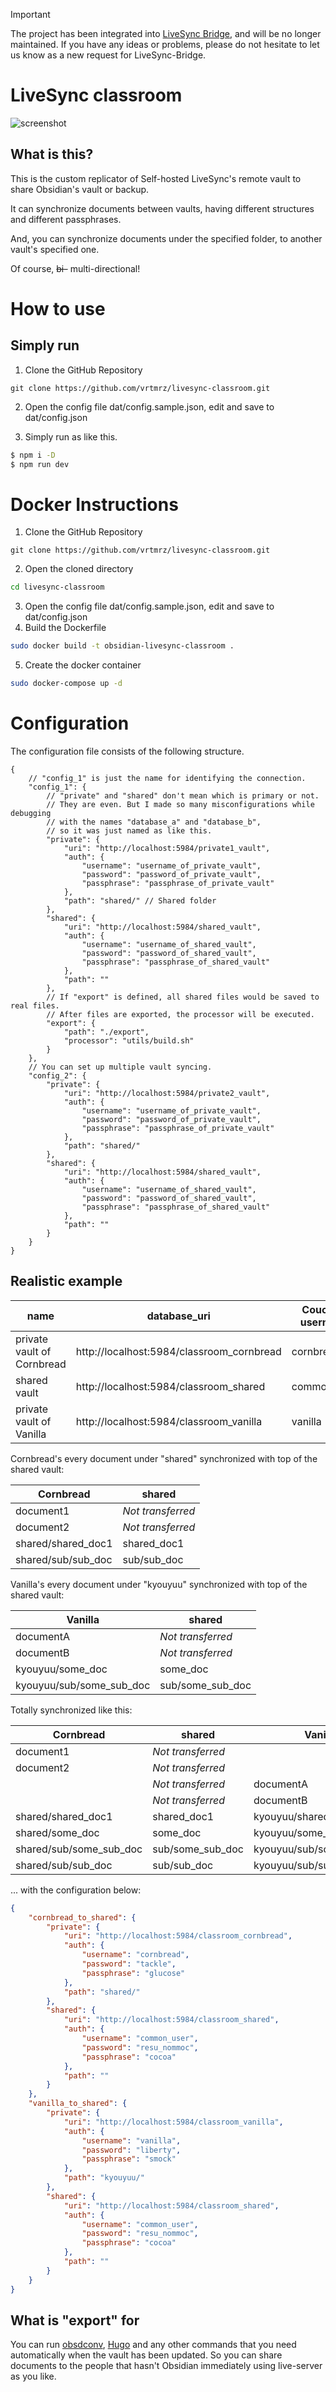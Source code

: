 > [!IMPORTANT]  
> The project has been integrated into [LiveSync Bridge](https://github.com/vrtmrz/livesync-bridge), and will be no longer maintained.
> If you have any ideas or problems, please do not hesitate to let us know as a new request for LiveSync-Bridge.

# LiveSync classroom
![screenshot](./images/livesync-classroom-capture.gif)

## What is this?

This is the custom replicator of Self-hosted LiveSync's remote vault to share Obsidian's vault or backup.

It can synchronize documents between vaults,
having different structures and different passphrases.

And, you can synchronize documents under the specified folder,
to another vault's specified one.

Of course, ~~bi-~~ multi-directional!

# How to use
## Simply run

1. Clone the GitHub Repository
```git
git clone https://github.com/vrtmrz/livesync-classroom.git
```
2. Open the config file dat/config.sample.json, edit and save to dat/config.json

3. Simply run as like this.
```bash
$ npm i -D
$ npm run dev
```

# Docker Instructions

1. Clone the GitHub Repository
```git
git clone https://github.com/vrtmrz/livesync-classroom.git
```
2. Open the cloned directory
```bash
cd livesync-classroom
```
3. Open the config file dat/config.sample.json, edit and save to dat/config.json
4. Build the Dockerfile
```bash
sudo docker build -t obsidian-livesync-classroom .
```
5. Create the docker container
```bash
sudo docker-compose up -d
```
# Configuration

The configuration file consists of the following structure.

```jsonc
{
    // "config_1" is just the name for identifying the connection.
    "config_1": {
        // "private" and "shared" don't mean which is primary or not.
        // They are even. But I made so many misconfigurations while debugging
        // with the names "database_a" and "database_b",
        // so it was just named as like this.
        "private": { 
            "uri": "http://localhost:5984/private1_vault",
            "auth": {
                "username": "username_of_private_vault",
                "password": "password_of_private_vault",
                "passphrase": "passphrase_of_private_vault"
            },
            "path": "shared/" // Shared folder
        },
        "shared": {
            "uri": "http://localhost:5984/shared_vault",
            "auth": {
                "username": "username_of_shared_vault",
                "password": "password_of_shared_vault",
                "passphrase": "passphrase_of_shared_vault"
            },
            "path": ""
        },
        // If "export" is defined, all shared files would be saved to real files.
        // After files are exported, the processor will be executed.
        "export": {
            "path": "./export",
            "processor": "utils/build.sh"
        }
    },
    // You can set up multiple vault syncing.
    "config_2": {
        "private": {
            "uri": "http://localhost:5984/private2_vault",
            "auth": {
                "username": "username_of_private_vault",
                "password": "password_of_private_vault",
                "passphrase": "passphrase_of_private_vault"
            },
            "path": "shared/"
        },
        "shared": {
            "uri": "http://localhost:5984/shared_vault",
            "auth": {
                "username": "username_of_shared_vault",
                "password": "password_of_shared_vault",
                "passphrase": "passphrase_of_shared_vault"
            },
            "path": ""
        }
    }
}
```
## Realistic example

| name                       | database_uri                              | CouchDB username | CouchDB password | vault E2EE passphrase | sharing path |
| -------------------------- | ----------------------------------------- | ---------------- | ---------------- | --------------------- | ------------ |
| private vault of Cornbread | http://localhost:5984/classroom_cornbread | cornbread        | tackle           | glucose               | shared/      |
| shared vault               | http://localhost:5984/classroom_shared    | common_user      | resu_nommoc      | cocoa                 |              |
| private vault of Vanilla   | http://localhost:5984/classroom_vanilla   | vanilla          | liberty          | smock                 | kyouyuu/     |

Cornbread's every document under "shared" synchronized with top of the shared vault:

| Cornbread          | shared            |
| ------------------ | ----------------- |
| document1          | *Not transferred* |
| document2          | *Not transferred* |
| shared/shared_doc1 | shared_doc1       |
| shared/sub/sub_doc | sub/sub_doc       |

Vanilla's every document under "kyouyuu" synchronized with top of the shared vault:

| Vanilla                  | shared            |
| ------------------------ | ----------------- |
| documentA                | *Not transferred* |
| documentB                | *Not transferred* |
| kyouyuu/some_doc         | some_doc          |
| kyouyuu/sub/some_sub_doc | sub/some_sub_doc  |

Totally synchronized like this:

| Cornbread               | shared            | Vanilla                  |
| ----------------------- | ----------------- | ------------------------ |
| document1               | *Not transferred* |                          |
| document2               | *Not transferred* |                          |
|                         | *Not transferred* | documentA                |
|                         | *Not transferred* | documentB                |
| shared/shared_doc1      | shared_doc1       | kyouyuu/shared_doc1      |
| shared/some_doc         | some_doc          | kyouyuu/some_doc         |
| shared/sub/some_sub_doc | sub/some_sub_doc  | kyouyuu/sub/some_sub_doc |
| shared/sub/sub_doc      | sub/sub_doc       | kyouyuu/sub/sub_doc      |

... with the configuration below:

```json
{
    "cornbread_to_shared": {
        "private": {
            "uri": "http://localhost:5984/classroom_cornbread",
            "auth": {
                "username": "cornbread",
                "password": "tackle",
                "passphrase": "glucose"
            },
            "path": "shared/"
        },
        "shared": {
            "uri": "http://localhost:5984/classroom_shared",
            "auth": {
                "username": "common_user",
                "password": "resu_nommoc",
                "passphrase": "cocoa"
            },
            "path": ""
        }
    },
    "vanilla_to_shared": {
        "private": {
            "uri": "http://localhost:5984/classroom_vanilla",
            "auth": {
                "username": "vanilla",
                "password": "liberty",
                "passphrase": "smock"
            },
            "path": "kyouyuu/"
        },
        "shared": {
            "uri": "http://localhost:5984/classroom_shared",
            "auth": {
                "username": "common_user",
                "password": "resu_nommoc",
                "passphrase": "cocoa"
            },
            "path": ""
        }
    }
}
```

## What is "export" for

You can run [obsdconv](https://github.com/qawatake/obsdconv), [Hugo](https://github.com/gohugoio/hugo) and any other commands that you need automatically when the vault has been updated.
So you can share documents to the people that hasn't Obsidian immediately using live-server as you like.
